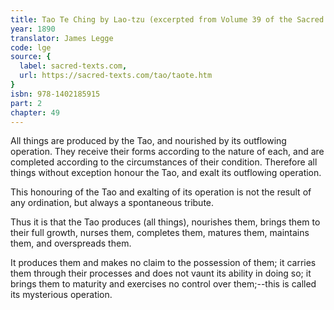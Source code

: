 ```yaml
---
title: Tao Te Ching by Lao-tzu (excerpted from Volume 39 of the Sacred Books of the East.)
year: 1890
translator: James Legge
code: lge
source: {
  label: sacred-texts.com,
  url: https://sacred-texts.com/tao/taote.htm
}
isbn: 978-1402185915
part: 2
chapter: 49
---
```

All things are produced by the Tao, and nourished by its outflowing operation. They receive their forms according to the nature of each, and are completed according to the circumstances of their condition.
Therefore all things without exception honour the Tao, and exalt its outflowing operation. 

This honouring of the Tao and exalting of its operation is not the result of any ordination, but always a spontaneous tribute.

Thus it is that the Tao produces (all things), nourishes them, brings them to their full growth, nurses them, completes them, matures them, maintains them, and overspreads them. 

It produces them and makes no claim to the possession of them;
it carries them through their processes and does not vaunt its ability in doing so; it brings them to maturity and exercises no control over them;--this is called its mysterious operation.